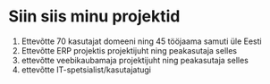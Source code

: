 # Siin siis minu projektid #
1. Ettevõtte 70 kasutajat domeeni ning 45 tööjaama samuti üle Eesti
2. Ettevõtte ERP projektis projektijuht ning peakasutaja selles
3. ettevõtte veebikaubamaja projektijuht ning peakasutaja selles
4. ettevõtte IT-spetsialist/kasutajatugi 
